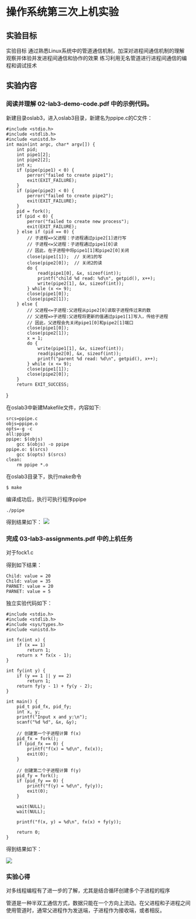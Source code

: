# 操作系统第三次上机实验
## 实验目标
   实验⽬标
通过熟悉Linux系统中的管道通信机制，加深对进程间通信机制的理解
观察并体验并发进程间通信和协作的效果
练习利⽤⽆名管道进⾏进程间通信的编程和调试技术

## 实验内容
### 阅读并理解 02-lab3-demo-code.pdf 中的示例代码。

 新建⽬录oslab3，进入oslab3⽬录，新建名为ppipe.c的C文件：
 

    #include <stdio.h>
    #include <stdlib.h>
    #include <unistd.h>
    int main(int argc, char* argv[]) {
        int pid;
        int pipe1[2];
        int pipe2[2];
        int x;
        if (pipe(pipe1) < 0) {
            perror("failed to create pipe1");
            exit(EXIT_FAILURE);
        }
        if (pipe(pipe2) < 0) {
            perror("failed to create pipe2");
            exit(EXIT_FAILURE);
        }
        pid = fork();
        if (pid < 0) {
            perror("failed to create new process");
            exit(EXIT_FAILURE);
        } else if (pid == 0) {
            // ⼦进程=>⽗进程：⼦进程通过pipe2[1]进⾏写
            // ⼦进程<=⽗进程：⼦进程通过pipe1[0]读
            // 因此，在⼦进程中将pipe1[1]和pipe2[0]关闭
            close(pipe1[1]);  // 关闭1的写
            close(pipe2[0]);  // 关闭2的读
            do {
                read(pipe1[0], &x, sizeof(int));
                printf("child %d read: %d\n", getpid(), x++);
                write(pipe2[1], &x, sizeof(int));
            } while (x <= 9);
            close(pipe1[0]);
            close(pipe2[1]);
        } else {
            // ⽗进程<=⼦进程:⽗进程从pipe2[0]读取⼦进程传过来的数
            // ⽗进程=>⼦进程:⽗进程将更新的值通过pipe1[1]写入，传给⼦进程
            // 因此，⽗进程会先关闭pipe1[0]和pipe2[1]端⼝
            close(pipe1[0]);
            close(pipe2[1]);
            x = 1;
            do {
                write(pipe1[1], &x, sizeof(int));
                read(pipe2[0], &x, sizeof(int));
                printf("parent %d read: %d\n", getpid(), x++);
            } while (x <= 9);
            close(pipe1[1]);
            close(pipe2[0]);
        }
        return EXIT_SUCCESS;
}

在oslab3中新建Makefile文件，内容如下:

    srcs=ppipe.c
    objs=ppipe.o
    opts=-g -c
    all:ppipe
    ppipe: $(objs)
        gcc $(objs) -o ppipe
    ppipe.o: $(srcs)
        gcc $(opts) $(srcs)
    clean:
        rm ppipe *.o

在oslab3⽬录下，执⾏make命令

    $ make

编译成功后，执⾏可执⾏程序ppipe

    ./ppipe

得到结果如下：
![](bb690d1c4c688be010071076a30533f.png)

### 完成 03-lab3-assignments.pdf 中的上机任务


对于fock1.c

得到如下结果：

    Child: value = 20
    Child: value = 35
    PARNET: value = 20
    PARNET: value = 5

独立实验代码如下：


    #include <stdio.h>
    #include <stdlib.h>
    #include <sys/types.h>
    #include <unistd.h>

    int fx(int x) {
        if (x == 1)
            return 1;
        return x * fx(x - 1);
    }

    int fy(int y) {
        if (y == 1 || y == 2)
            return 1;
        return fy(y - 1) + fy(y - 2);
    }

    int main() {
        pid_t pid_fx, pid_fy;
        int x, y;
        printf("Input x and y:\n");
        scanf("%d %d", &x, &y);

        // 创建第一个子进程计算 f(x)
        pid_fx = fork();
        if (pid_fx == 0) {
            printf("f(x) = %d\n", fx(x));
            exit(0);
        }

        // 创建第二个子进程计算 f(y)
        pid_fy = fork();
        if (pid_fy == 0) {
            printf("f(y) = %d\n", fy(y));
            exit(0);
        }

        wait(NULL);
        wait(NULL);

        printf("f(x, y) = %d\n", fx(x) + fy(y));

        return 0;
    }



得到结果如下：

![](e26e4b7c73b4166b242d3c5fba13a12.png)

### 实验心得

对多线程编程有了进一步的了解，尤其是结合循环创建多个子进程的程序

管道是一种半双工通信方式，数据只能在一个方向上流动。在父进程和子进程之间使用管道时，通常父进程作为发送端，子进程作为接收端，或者相反。